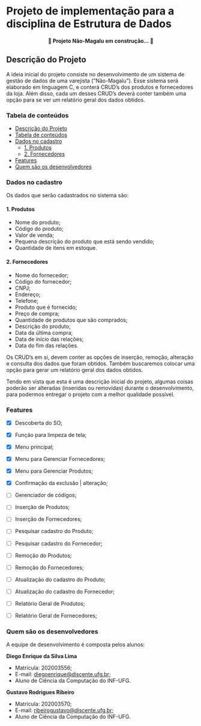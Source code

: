 # Projeto de implementação para a disciplina de Estrutura de Dados

<h4 align="center"> 
	🚧 Projeto Não-Magalu em construção...  🚧
</h4>

## Descrição do Projeto

A ideia inicial do projeto consiste no desenvolvimento de um sistema de gestão de dados de uma varejista (”Não-Magalu”). Esse sistema será elaborado em linguagem C, e conterá CRUD’s dos produtos e fornecedores da loja. Além disso, cada um desses CRUD’s deverá conter também uma opção para se ver um relatório geral dos dados obtidos. 

### Tabela de conteúdos

* [Descrição do Projeto](#descrição-do-Projeto)
* [Tabela de conteúdos](#tabela-de-conteúdos)
* [Dados no cadastro](#dados-no-cadastro)
    * [1. Produtos](#1-produtos)
    * [2. Fornecedores](#2-fornecedores)
* [Features](#features)
* [Quem são os desenvolvedores](#quem-são-os-desenvolvedores)



### Dados no cadastro

Os dados que serão cadastrados no sistema são:

#### 1. Produtos

- Nome do produto;
- Código do produto;
- Valor de venda;
- Pequena descrição do produto que está sendo vendido;
- Quantidade de itens em estoque.

#### 2. Fornecedores

- Nome do fornecedor;
- Código do fornecedor;
- CNPJ;
- Endereço;
- Telefone;
- Produto que é fornecido;
- Preço de compra;
- Quantidade de produtos que são comprados;
- Descrição do produto;
- Data da última compra;
- Data de início das relações;
- Data do fim das relações.

Os  CRUD’s em si, devem conter as opções de inserção, remoção, alteração e consulta dos dados que foram obtidos. Também buscaremos colocar uma opção para gerar um relatório geral dos dados obtidos.

Tendo em vista que esta é uma descrição inicial do projeto, algumas coisas poderão ser alteradas (inseridas ou removidas) durante o desenvolvimento, para podermos entregar o projeto com a melhor qualidade possível.

### Features

- [X] Descoberta do SO;
- [X] Função para limpeza de tela;
- [X] Menu principal;
- [X] Menu para Gerenciar Fornecedores;
- [X] Menu para Gerenciar Produtos;
- [X] Confirmação da exclusão | alteração;
- [ ] Gerenciador de códigos;
- [ ] Inserção de Produtos;
- [ ] Inserção de Fornecedores;
- [ ] Pesquisar cadastro do Produto;
- [ ] Pesquisar cadastro do Fornecedor;
- [ ] Remoção do Produtos;
- [ ] Remoção do Fornecedores;
- [ ] Atualização do cadastro do Produto;
- [ ] Atualização do cadastro do Fornecedor;
- [ ] Relatório Geral de Produtos;
- [ ] Relatório Geral de Fornecedores;


### Quem são os desenvolvedores

A equipe de desenvolvimento é composta pelos alunos: 

__Diego Enrique da Silva Lima__

- Matrícula: 202003556;
- E-mail: diegoenrique@discente.ufg.br;
- Aluno de Ciência da Computação do INF-UFG.

__Gustavo Rodrigues Ribeiro__

- Matrícula: 202003570;
- E-mail:  ribeirogustavo@discente.ufg.br;
- Aluno de Ciência da Computação do INF-UFG.

